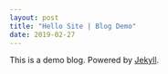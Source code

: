 ```yaml
---
layout: post
title: "Hello Site | Blog Demo"
date: 2019-02-27
---
```

This is a demo blog.
Powered by [Jekyll](http://jekyllrb.com). 
